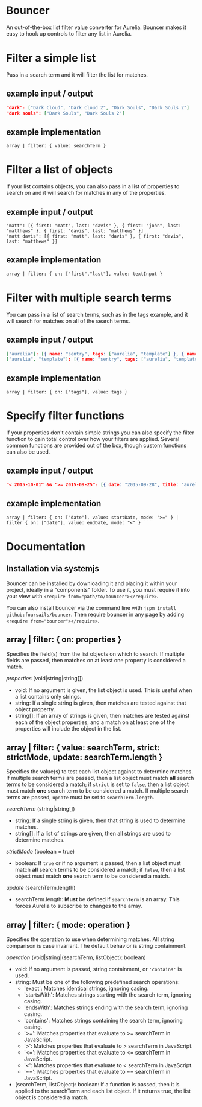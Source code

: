 # Bouncer
An out-of-the-box list filter value converter for Aurelia. Bouncer makes it easy to hook up controls to filter any list in Aurelia.

# Filter a simple list 
Pass in a search term and it will filter the list for matches.

## example input / output
```json
"dark": ["Dark Cloud", "Dark Cloud 2", "Dark Souls", "Dark Souls 2"]
"dark souls": ["Dark Souls", "Dark Souls 2"]
```

## example implementation
`array | filter: { value: searchTerm }`

# Filter a list of objects
If your list contains objects, you can also pass in a list of properties to search on and it will search for matches in any of the properties. 

## example input / output
```
"matt": [{ first: "matt", last: "davis" }, { first: "john", last: "matthews" }, { first: "davis", last: "matthews" }]
"matt davis": [{ first: "matt", last: "davis" }, { first: "davis", last: "matthews" }]
```

## example implementation
`array | filter: { on: ["first","last"], value: textInput }`

# Filter with multiple search terms
You can pass in a list of search terms, such as in the tags example, and it will search for matches on all of the search terms.

## example input / output
```json
["aurelia"]: [{ name: "sentry", tags: ["aurelia", "template"] }, { name: "sass", tags: ["aurelia", "sass"] }]
["aurelia", "template"]: [{ name: "sentry", tags: ["aurelia", "template"] }]
```

## example implementation
`array | filter: { on: ["tags"], value: tags }`

# Specify filter functions
If your properties don't contain simple strings you can also specify the filter function to gain total control over how your filters are applied. Several common functions are provided out of the box, though custom functions can also be used.
	
## example input / output 
```json
"< 2015-10-01" && ">= 2015-09-25": [{ date: "2015-09-28", title: "aurelia-dot-net-1" }, { date: "2015-09-29", title: "sentry" }]
```

## example implementation
`array | filter: { on: ["date"], value: startDate, mode: ">=" } | filter { on: ["date"], value: endDate, mode: "<" }`

# Documentation
## Installation via systemjs
Bouncer can be installed by downloading it and placing it within your project, ideally in a "components" folder. To use it, you must require it into your view with `<require from="path/to/bouncer"></require>`.

You can also install bouncer via the command line with `jspm install github:foursails/bouncer`. Then require bouncer in any page by adding `<require from="bouncer"></require>`.

## array | filter: { on: properties }
Specifies the field(s) from the list objects on which to search. If multiple fields are passed, then matches on at least one property is considered a match.

*properties* (void|string|string[])
- void: If no argument is given, the list object is used. This is useful when a list contains only strings.
- string: If a single string is given, then matches are tested against that object property. 
- string[]: If an array of strings is given, then matches are tested against each of the object properties, and a match on at least one of the properties will include the object in the list.

## array | filter: { value: searchTerm, strict: strictMode, update: searchTerm.length }
Specifies the value(s) to test each list object against to determine matches. If multiple search terms are passed, then a list object must match **all** search terms to be considered a match; if `strict` is set to `false`, then a list object must match **one** search term to be considered a match. If multiple search terms are passed, `update` must be set to `searchTerm.length`.

*searchTerm* (string|string[])
- string: If a single string is given, then that string is used to determine matches.
- string[]: If a list of strings are given, then all strings are used to determine matches.

*strictMode* (boolean = true)
- boolean: If `true` or if no argument is passed, then a list object must match **all** search terms to be considered a match; if `false`, then a list object must match **one** search term to be considered a match.

*update* (searchTerm.length)
- searchTerm.length: **Must** be defined if `searchTerm` is an array. This forces Aurelia to subscribe to changes to the array.

## array | filter: { mode: operation }
Specifies the operation to use when determining matches. All string comparison is case invariant. The default behavior is string containment.

*operation* (void|string|(searchTerm, listObject): boolean)
- void: If no argument is passed, string containment, or `'contains'` is used.
- string: Must be one of the following predefined search operations:
  - 'exact': Matches identical strings, ignoring casing.
  - 'startsWith': Matches strings starting with the search term, ignoring casing.
  - 'endsWith': Matches strings ending with the search term, ignoring casing.
  - 'contains': Matches strings containing the search term, ignoring casing.
  - '>=': Matches properties that evaluate to >= searchTerm in JavaScript.
  - '>': Matches properties that evaluate to > searchTerm in JavaScript.
  - '<=': Matches properties that evaluate to <= searchTerm in JavaScript.
  - '<': Matches properties that evaluate to < searchTerm in JavaScript.
  - '==': Matches properties that evaluate to == searchTerm in JavaScript.
- (searchTerm, listObject): boolean: If a function is passed, then it is applied to the searchTerm and each list object. If it returns true, the list object is considered a match.


